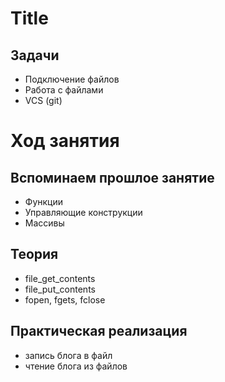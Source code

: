 # Title

## Задачи

* Подключение файлов
* Работа с файлами
* VCS (git)

# Ход занятия

## Вспоминаем прошлое занятие

* Функции
* Управляющие конструкции
* Массивы

## Теория

* file_get_contents
* file_put_contents
* fopen, fgets, fclose

## Практическая реализация

* запись блога в файл
* чтение блога из файлов